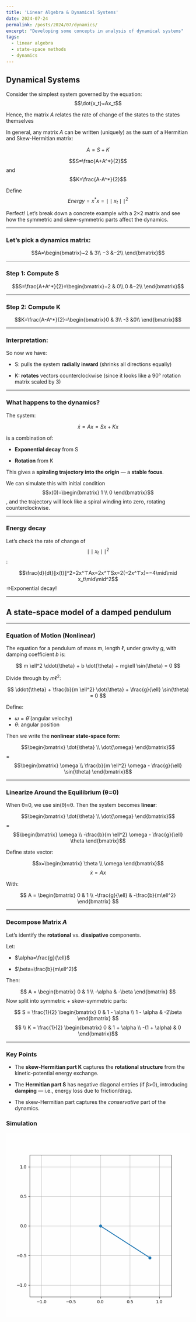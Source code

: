 ```yaml
---
title: 'Linear Algebra & Dynamical Systems'
date: 2024-07-24
permalink: /posts/2024/07/dynamics/
excerpt: "Developing some concepts in analysis of dynamical systems"
tags:
  - linear algebra
  - state-space methods
  - dynamics
---
```


## Dynamical Systems

Consider the simplest system governed by the equation:
$$\dot{x_t}=Ax_t$$

Hence, the matrix $A$ relates the rate of change of the states to the states themselves

In general, any matrix $A$ can be written (uniquely) as the sum of a Hermitian and Skew-Hermitian matrix:

$$A=S+K$$

$$S=\frac{A+A^*}{2}$$ and $$K=\frac{A-A^*}{2}$$

Define $$Energy=x^*x=\mid\mid x_t\mid\mid^2$$



Perfect! Let’s break down a concrete example with a  2×2  matrix and see how the symmetric and skew-symmetric parts affect the dynamics.

----------

### Let’s pick a dynamics matrix:

$$A=\begin{bmatrix}−2 & 3\\ −3 &−2\\ \end{bmatrix}$$

----------

### Step 1: Compute  S

$$S=\frac{A+A^*}{2}=\begin{bmatrix}−2 & 0\\ 0 &−2\\ \end{bmatrix}$$

----------

### Step 2: Compute  K

$$K=\frac{A-A^*}{2}=\begin{bmatrix}0 & 3\\ -3 &0\\ \end{bmatrix}$$

----------

### Interpretation:

So now we have:

-   S: pulls the system  **radially inward**  (shrinks all directions equally)
    
-   K:  **rotates**  vectors counterclockwise (since it looks like a 90° rotation matrix scaled by 3)
    

----------

### What happens to the dynamics?

The system:

$$\dot{x}=Ax=Sx+Kx$$

is a combination of:

-   **Exponential decay**  from  S
    
-   **Rotation**  from  K
    

This gives a  **spiraling trajectory into the origin**  — a  **stable focus**.

We can simulate this with initial condition $$x(0)=\begin{bmatrix} 1 \\ 0 \end{bmatrix}$$, and the trajectory will look like a spiral winding into zero, rotating counterclockwise.

----------

### Energy decay

Let’s check the rate of change of  $$\mid\mid x_t\mid\mid^2$$:

$$\frac{d}{dt}∥x(t)∥^2=2x^⊤Ax=2x^⊤Sx=2(−2x^⊤x)=−4\mid\mid x_t\mid\mid^2$$⇒Exponential decay!




----------

##  A state-space model of a  **damped pendulum**

----------

### Equation of Motion (Nonlinear)

The equation for a pendulum of mass  m, length  $\ell$, under gravity  $g$, with damping coefficient  $b$  is:

$$
m \ell^2 \ddot{\theta} + b \dot{\theta} + mg\ell \sin(\theta) = 0
$$

Divide through by  $m \ell^2$:

$$
\ddot{\theta} + \frac{b}{m \ell^2} \dot{\theta} + \frac{g}{\ell} \sin(\theta) = 0
$$

Define:
-   $\omega=\dot{\theta}$  (angular velocity)
-   $\theta$:  angular position
    

Then we write the  **nonlinear state-space form**:

$$\begin{bmatrix}
\dot{\theta} \\
\dot{\omega}
\end{bmatrix}$$=
$$\begin{bmatrix}
\omega \\
\frac{b}{m \ell^2} \omega - \frac{g}{\ell} \sin(\theta)
\end{bmatrix}$$

----------

### Linearize Around the Equilibrium (θ=0)

When  θ≈0, we use  sin⁡(θ)≈θ. Then the system becomes  **linear**:

$$\begin{bmatrix}
\dot{\theta} \\
\dot{\omega}
\end{bmatrix}$$
=$$\begin{bmatrix}
\omega \\
-\frac{b}{m \ell^2} \omega - \frac{g}{\ell} \theta
\end{bmatrix}$$

Define state vector:

$$x=\begin{bmatrix} \theta \\ \omega \end{bmatrix}$$
$$\dot{x}=Ax$$

With:

$$ A = \begin{bmatrix} 0 & 1 \\ -\frac{g}{\ell} & -\frac{b}{m\ell^2} \end{bmatrix} $$

----------

### Decompose Matrix  $A$

Let’s identify the  **rotational**  vs.  **dissipative**  components.

Let:

-   $\alpha=\frac{g}{\ell}$
    
-   $\beta=\frac{b}{m\ell^2}$
    

Then:

$$ A = \begin{bmatrix} 0 & 1 \\ -\alpha & -\beta \end{bmatrix} $$
Now split into symmetric + skew-symmetric parts:

$$ S = \frac{1}{2} \begin{bmatrix} 0 & 1 - \alpha \\ 1 - \alpha & -2\beta \end{bmatrix} $$ $$  \\ K = \frac{1}{2} \begin{bmatrix} 0 & 1 + \alpha \\ -(1 + \alpha) & 0 \end{bmatrix}$$

----------

###  Key Points

-   The  **skew-Hermitian part  K**  captures the  **rotational structure**  from the kinetic-potential energy exchange.
    
-   The  **Hermitian part  S**  has negative diagonal entries (if  β>0), introducing  **damping**  — i.e., energy loss due to friction/drag.
    
- The skew-Hermitian part captures the *conservative* part of the dynamics. 
    
### Simulation

![](/files/artifacts/dynamics/damped_pendulum.gif)
